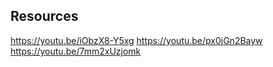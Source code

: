 ## Resources

https://youtu.be/iObzX8-Y5xg
https://youtu.be/px0jGn2Bayw
https://youtu.be/7mm2xUzjomk
